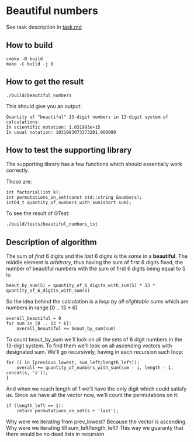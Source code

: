 # Beautiful numbers

See task description in [task.md](task.md)

## How to build

    cmake -B build
    make -C build -j 8

## How to get the result

    ./build/beautiful_numbers 

This should give you an output:

    Quantity of "beautiful" 13-digit numbers in 13-digit system of calculations:
    In scientific notation: 1.031993e+15
    In usual notation: 1031993073373201.000000

## How to test the supporting library

The supporting library has a few functions which should essentially work correctly.

Those are:

    int factorial(int k);
    int permutations_on_set(const std::string &numbers);
    int64_t quantity_of_numbers_with_sum(short sum);

To see the result of GTest:

    ./build/tests/beautiful_numbers_tst 

## Description of algorithm

The sum of *first* 6 digits and the *last* 6 digits is the *same* in a **beautiful**.
The middle element is *arbitrary*, thus having the sum of first 6 digits fixed, the number of
beautiful numbers with the sum of first 6 digits being equal to S is:

    beaut_by_sum(S) = quantity_of_6_digits_with_sum(S) * 13 * quantity_of_6_digits_with_sum(S)

So the idea behind the calculation is a *loop by all elightable sums* which are numbers in range [0 .. 13 * 6)

    overall_beautiful = 0
    for sum in [0 .. 13 * 6]:
        overall_beautiful += beaut_by_sum(sum)

To count beaut_by_sum we'll look on all the sets of 6 digit numbers in the 13-digit system.
To find them we'll look on all ascending vectors with designated sum.
We'll go recursively, having in each recursion such loop:

    for (i in [previous_lowest, sum_left/length_left]):
        overall += quantity_of_numbers_with_sum(sum - i, length - 1, concat(s, 'i'));
    }

And when we reach length of 1 we'll have the only digit which could satisfy us. Since we have all the vector now, we'll count the permutations on it:

    if (length_left == 1):
        return permutations_on_set(s + 'last');

Why were we iterating from prev_lowest? Because the vector is ascending.
Why were we iterating till sum_left/length_left? This way we guaranty that there would be no dead lists in recursion